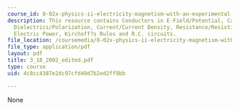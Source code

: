 ```yaml
---
course_id: 8-02x-physics-ii-electricity-magnetism-with-an-experimental-focus-spring-2005
description: This resource contains Conductors in E-Field/Potential, Capacitance/Capacitors,
  Dielectrics/Polarization, Current/Current Density, Resistance/Resistivity, D.C.  circuits,
  Electric Power, Kirchoff?s Rules and R.C. circuits.
file_location: /coursemedia/8-02x-physics-ii-electricity-magnetism-with-an-experimental-focus-spring-2005/4c8cc4387e2dc97cfd49d7b2ed2ff9bb_3_18_2002_edited.pdf
file_type: application/pdf
layout: pdf
title: 3_18_2002_edited.pdf
type: course
uid: 4c8cc4387e2dc97cfd49d7b2ed2ff9bb

---
```

None
